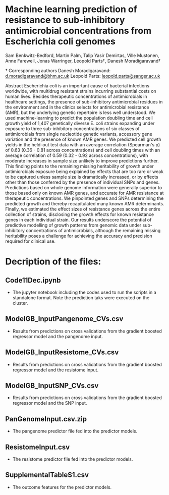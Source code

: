 # Machine learning prediction of resistance to sub-inhibitory antimicrobial concentrations from Escherichia coli genomes

Sam Benkwitz-Bedford,
Martin Palm,
Talip Yasir Demirtas,
Ville Mustonen,
Anne Farewell,
Jonas Warringer,
Leopold Parts†,
Danesh Moradigaravand†


†  Corresponding authors 
Danesh Moradigaravand: d.moradigaravand@bhm.ac.uk
Leopold Parts: leopold.parts@sanger.ac.uk 

 
Abstract 
Escherichia coli is an important cause of bacterial infections worldwide, with multidrug resistant strains incurring substantial costs on human lives. Besides therapeutic concentrations of antimicrobials in healthcare settings, the presence of sub-inhibitory antimicrobial residues in the environment and in the clinics selects for antimicrobial resistance (AMR), but the underlying genetic repertoire is less well understood. We used machine-learning to predict the population doubling time and cell growth yield of 1,407 genetically diverse E. coli strains expanding under exposure to three sub-inhibitory concentrations of six classes of antimicrobials from single nucleotide genetic variants, accessory gene variation and the presence of known AMR genes. We predicted cell growth yields in the held-out test data with an average correlation (Spearman's ρ) of 0.63 (0.36 - 0.81 across concentrations) and cell doubling times with an average correlation of 0.59 (0.32 - 0.92 across concentrations), with moderate increases in sample size unlikely to improve predictions further. This finding points to the remaining missing heritability of growth under antimicrobials exposure being explained by effects that are too rare or weak to be captured unless sample size is dramatically increased, or by effects other than those conferred by the presence of individual SNPs and genes. Predictions based on whole genome information were generally superior to those based only on known AMR genes, and accurate for AMR resistance at therapeutic concentrations. We pinpointed genes and SNPs determining the predicted growth and thereby recapitulated many known AMR determinants. Finally, we estimated the effect sizes of resistance genes across the entire collection of strains, disclosing the growth effects for known resistance genes in each individual strain. Our results underscore the potential of predictive modelling of growth patterns from genomic data under sub-inhibitory concentrations of antimicrobials, although the remaining missing heritability poses a challenge for achieving the accuracy and precision required for clinical use. 



# Decription of the files:

## Code11Dec.ipynb
- The jupyter notebook including the codes used to run the scripts in a standalone format. Note the prediction taks were executed on the cluster.


## ModelGB_InputPangenome_CVs.csv
- Results from predictions on cross validations from the gradient boosted regressor model and the pangenome input.

## ModelGB_InputResistome_CVs.csv
- Results from predictions on cross validations from the gradient boosted regressor model and the resistome input.

## ModelGB_InputSNP_CVs.csv
- Results from predictions on cross validations from the gradient boosted regressor model and the SNP input.

## PanGenomeInput.csv.zip
- The pangenome predictor file fed into the predictor models.

## ResistomeInput.csv
- The resistome predictor file fed into the predictor models.

## SupplementalTableS1.csv
- The outcome features for the predictor models.
